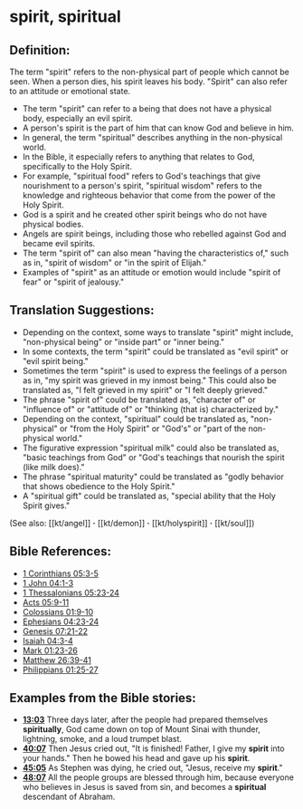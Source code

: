 # spirit, spiritual #

## Definition: ##

The term "spirit" refers to the non-physical part of people which cannot be seen. When a person dies, his spirit leaves his body. "Spirit" can also refer to an attitude or emotional state.

* The term "spirit" can refer to a being that does not have a physical body, especially an evil spirit.
* A person's spirit is the part of him that can know God and believe in him.
* In general, the term "spiritual" describes anything in the non-physical world.
* In the Bible, it especially refers to anything that relates to God, specifically to the Holy Spirit.
* For example, "spiritual food" refers to God's teachings that give nourishment to a person's spirit, "spiritual wisdom" refers to the knowledge and righteous behavior that come from the power of the Holy Spirit.
* God is a spirit and he created other spirit beings who do not have physical bodies.
* Angels are spirit beings, including those who rebelled against God and became evil spirits.
* The term "spirit of" can also mean "having the characteristics of," such as in, "spirit of wisdom" or "in the spirit of Elijah."
* Examples of "spirit" as an attitude or emotion would include "spirit of fear" or "spirit of jealousy."

## Translation Suggestions: ##

* Depending on the context, some ways to translate "spirit" might include, "non-physical being" or "inside part" or "inner being."
* In some contexts, the term "spirit" could be translated as "evil spirit" or "evil spirit being."
* Sometimes the term "spirit" is used to express the feelings of a person as in, "my spirit was grieved in my inmost being." This could also be translated as, "I felt grieved in my spirit" or "I felt deeply grieved."
* The phrase "spirit of" could be translated as, "character of" or "influence of" or "attitude of" or "thinking (that is) characterized by."
* Depending on the context, "spiritual" could be translated as, "non-physical" or "from the Holy Spirit" or "God's" or "part of the non-physical world."
* The figurative expression "spiritual milk" could also be translated as, "basic teachings from God" or "God's teachings that nourish the spirit (like milk does)."
* The phrase "spiritual maturity" could be translated as "godly behavior that shows obedience to the Holy Spirit."
* A "spiritual gift" could be translated as, "special ability that the Holy Spirit gives."

(See also: [[kt/angel]] **·** [[kt/demon]] **·** [[kt/holyspirit]] **·** [[kt/soul]])

## Bible References: ##

* [1 Corinthians 05:3-5](en/tn/1co/help/05/03)
* [1 John 04:1-3](en/tn/1jn/help/04/01)
* [1 Thessalonians 05:23-24](en/tn/1th/help/05/23)
* [Acts 05:9-11](en/tn/act/help/05/09)
* [Colossians 01:9-10](en/tn/col/help/01/09)
* [Ephesians 04:23-24](en/tn/eph/help/04/23)
* [Genesis 07:21-22](en/tn/gen/help/07/21)
* [Isaiah 04:3-4](en/tn/isa/help/04/03)
* [Mark 01:23-26](en/tn/mrk/help/01/23)
* [Matthew 26:39-41](en/tn/mat/help/26/39)
* [Philippians 01:25-27](en/tn/php/help/01/25)

## Examples from the Bible stories: ##

* __[13:03](en/tn/obs/help/13/03)__ Three days later, after the people had prepared themselves __spiritually__, God came down on top of Mount Sinai with thunder, lightning, smoke, and a loud trumpet blast.
* __[40:07](en/tn/obs/help/40/07)__ Then Jesus cried out, "It is finished! Father, I give my __spirit__  into your hands." Then he bowed his head and gave up his __spirit__.
* __[45:05](en/tn/obs/help/45/05)__ As Stephen was dying, he cried out, "Jesus, receive my __spirit__."
* __[48:07](en/tn/obs/help/48/07)__ All the people groups are blessed through him, because everyone who believes in Jesus is saved from sin, and becomes a __spiritual__  descendant of Abraham.